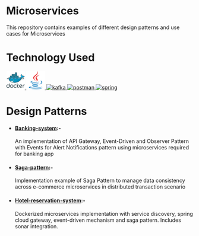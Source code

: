 # Microservices
This repository contains examples of different design patterns and use cases for Microservices

# Technology Used
<p align="left"> <a href="https://www.docker.com/" target="_blank" rel="noreferrer"> <img src="https://raw.githubusercontent.com/devicons/devicon/master/icons/docker/docker-original-wordmark.svg" alt="docker" width="50" height="50"/> </a> <a href="https://www.java.com" target="_blank" rel="noreferrer"> <img src="https://raw.githubusercontent.com/devicons/devicon/master/icons/java/java-original.svg" alt="java" width="50" height="50"/> </a> <a href="https://kafka.apache.org/" target="_blank" rel="noreferrer"> <img src="https://www.vectorlogo.zone/logos/apache_kafka/apache_kafka-icon.svg" alt="kafka" width="50" height="50"/> </a> <a href="https://postman.com" target="_blank" rel="noreferrer"> <img src="https://www.vectorlogo.zone/logos/getpostman/getpostman-icon.svg" alt="postman" width="50" height="50"/> </a> <a href="https://spring.io/" target="_blank" rel="noreferrer"> <img src="https://www.vectorlogo.zone/logos/springio/springio-icon.svg" alt="spring" width="50" height="50"/> </a> </p>

# Design Patterns
<ul>
  <li><h4><a href="https://github.com/AnuragMishra58/microservices/tree/main/banking-system">Banking-system</a>:-</h4> An implementation of API Gateway, Event-Driven and Observer Pattern with Events for Alert Notifications pattern using microservices required for banking app</li>
  <li><h4><a href="https://github.com/AnuragMishra58/microservices/tree/main/saga-pattern">Saga-pattern</a>:-</h4> Implementation example of Saga Pattern to manage data consistency across e-commerce microservices in distributed transaction scenario</li>
  <li><h4><a href="https://github.com/AnuragMishra58/microservices/tree/main/hotel-reservation-system">Hotel-reservation-system</a>:-</h4> Dockerized microservices implementation with service discovery, spring cloud gateway, event-driven mechanism and saga pattern. Includes sonar integration.</li>
</ul>
